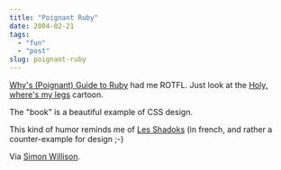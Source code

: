 ```yaml
---
title: "Poignant Ruby"
date: 2004-02-21
tags: 
  - "fun"
  - "post"
slug: poignant-ruby
---
```


[Why's (Poignant) Guide to Ruby](http://poignantguide.net/ruby/) had me ROTFL. Just look at the [Holy, where's my legs](http://poignantguide.net/ruby/chapter-3.html) cartoon.

The "book" is a beautiful example of CSS design.

This kind of humor reminds me of [Les Shadoks](http://www.lesshadoks.com/) (in french, and rather a counter-example for design ;-)

Via [Simon Willison](http://simon.incutio.com/archive/2004/02/20/foxes).
